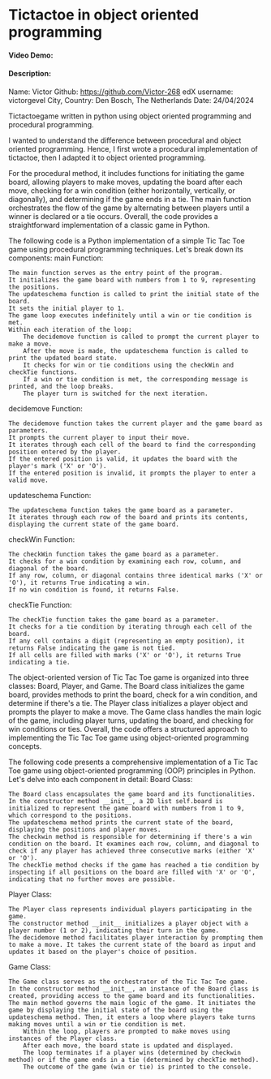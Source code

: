 # Tictactoe in object oriented programming
#### Video Demo:  <URL HERE>
#### Description:
Name: Victor
Github: https://github.com/Victor-268
edX username: victorgevel
City, Country: Den Bosch, The Netherlands
Date: 24/04/2024

Tictactoegame written in python using object oriented programming and procedural programming.

I wanted to understand the difference between procedural and object oriented programming. Hence, I first wrote a procedural implementation of tictactoe, then I adapted it to object oriented programming.

For the procedural method, it includes functions for initiating the game board, allowing players to make moves, updating the board after each move, checking for a win condition (either horizontally, vertically, or diagonally), and determining if the game ends in a tie. The main function orchestrates the flow of the game by alternating between players until a winner is declared or a tie occurs. Overall, the code provides a straightforward implementation of a classic game in Python.

The following code is a Python implementation of a simple Tic Tac Toe game using procedural programming techniques. Let's break down its components:
main Function:

    The main function serves as the entry point of the program.
    It initializes the game board with numbers from 1 to 9, representing the positions.
    The updateschema function is called to print the initial state of the board.
    It sets the initial player to 1.
    The game loop executes indefinitely until a win or tie condition is met.
    Within each iteration of the loop:
        The decidemove function is called to prompt the current player to make a move.
        After the move is made, the updateschema function is called to print the updated board state.
        It checks for win or tie conditions using the checkWin and checkTie functions.
        If a win or tie condition is met, the corresponding message is printed, and the loop breaks.
        The player turn is switched for the next iteration.

decidemove Function:

    The decidemove function takes the current player and the game board as parameters.
    It prompts the current player to input their move.
    It iterates through each cell of the board to find the corresponding position entered by the player.
    If the entered position is valid, it updates the board with the player's mark ('X' or 'O').
    If the entered position is invalid, it prompts the player to enter a valid move.

updateschema Function:

    The updateschema function takes the game board as a parameter.
    It iterates through each row of the board and prints its contents, displaying the current state of the game board.

checkWin Function:

    The checkWin function takes the game board as a parameter.
    It checks for a win condition by examining each row, column, and diagonal of the board.
    If any row, column, or diagonal contains three identical marks ('X' or 'O'), it returns True indicating a win.
    If no win condition is found, it returns False.

checkTie Function:

    The checkTie function takes the game board as a parameter.
    It checks for a tie condition by iterating through each cell of the board.
    If any cell contains a digit (representing an empty position), it returns False indicating the game is not tied.
    If all cells are filled with marks ('X' or 'O'), it returns True indicating a tie.

The object-oriented version of Tic Tac Toe game is organized into three classes: Board, Player, and Game. The Board class initializes the game board, provides methods to print the board, check for a win condition, and determine if there's a tie. The Player class initializes a player object and prompts the player to make a move. The Game class handles the main logic of the game, including player turns, updating the board, and checking for win conditions or ties. Overall, the code offers a structured approach to implementing the Tic Tac Toe game using object-oriented programming concepts.

The following code presents a comprehensive implementation of a Tic Tac Toe game using object-oriented programming (OOP) principles in Python. Let's delve into each component in detail:
Board Class:

    The Board class encapsulates the game board and its functionalities.
    In the constructor method __init__, a 2D list self.board is initialized to represent the game board with numbers from 1 to 9, which correspond to the positions.
    The updateschema method prints the current state of the board, displaying the positions and player moves.
    The checkwin method is responsible for determining if there's a win condition on the board. It examines each row, column, and diagonal to check if any player has achieved three consecutive marks (either 'X' or 'O').
    The checkTie method checks if the game has reached a tie condition by inspecting if all positions on the board are filled with 'X' or 'O', indicating that no further moves are possible.

Player Class:

    The Player class represents individual players participating in the game.
    The constructor method __init__ initializes a player object with a player number (1 or 2), indicating their turn in the game.
    The decidemove method facilitates player interaction by prompting them to make a move. It takes the current state of the board as input and updates it based on the player's choice of position.

Game Class:

    The Game class serves as the orchestrator of the Tic Tac Toe game.
    In the constructor method __init__, an instance of the Board class is created, providing access to the game board and its functionalities.
    The main method governs the main logic of the game. It initiates the game by displaying the initial state of the board using the updateschema method. Then, it enters a loop where players take turns making moves until a win or tie condition is met.
        Within the loop, players are prompted to make moves using instances of the Player class.
        After each move, the board state is updated and displayed.
        The loop terminates if a player wins (determined by checkwin method) or if the game ends in a tie (determined by checkTie method).
        The outcome of the game (win or tie) is printed to the console.


